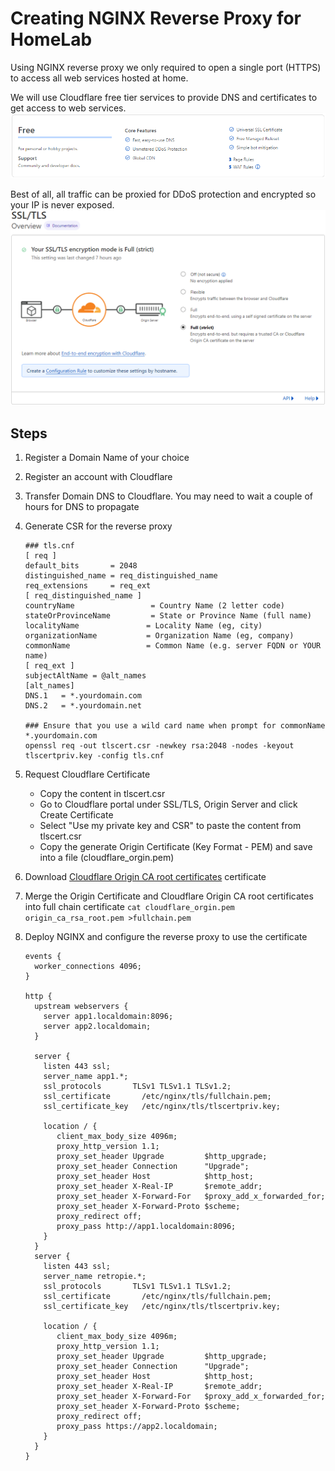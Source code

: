 # Creating NGINX Reverse Proxy for HomeLab

Using NGINX reverse proxy we only required to open a single port (HTTPS) to access all web services hosted at home. 

We will use Cloudflare free tier services to provide DNS and certificates to get access to web services. 
![alt text](images/cloudflare_freetier.png)

Best of all, all traffic can be proxied for DDoS protection and encrypted so your IP is never exposed.
![alt text](images/cloudflare_tls-fullchain.png)


## Steps
1. Register a Domain Name of your choice
2. Register an account with Cloudflare
3. Transfer Domain DNS to Cloudflare. You may need to wait a couple of hours for DNS to propagate
4. Generate CSR for the reverse proxy
   ```
   ### tls.cnf
   [ req ]
   default_bits       = 2048
   distinguished_name = req_distinguished_name
   req_extensions     = req_ext
   [ req_distinguished_name ]
   countryName                 = Country Name (2 letter code)
   stateOrProvinceName         = State or Province Name (full name)
   localityName               = Locality Name (eg, city)
   organizationName           = Organization Name (eg, company)
   commonName                 = Common Name (e.g. server FQDN or YOUR name)
   [ req_ext ]
   subjectAltName = @alt_names
   [alt_names]
   DNS.1   = *.yourdomain.com
   DNS.2   = *.yourdomain.net
   
   ### Ensure that you use a wild card name when prompt for commonName *.yourdomain.com 
   openssl req -out tlscert.csr -newkey rsa:2048 -nodes -keyout tlscertpriv.key -config tls.cnf
   ```
5. Request Cloudflare Certificate
   - Copy the content in tlscert.csr
   - Go to Cloudflare portal under SSL/TLS, Origin Server and click Create Certificate
   - Select "Use my private key and CSR" to paste the content from tlscert.csr
   - Copy the generate Origin Certificate (Key Format - PEM) and save into a file (cloudflare_orgin.pem)
6. Download [Cloudflare Origin CA root certificates](https://developers.cloudflare.com/ssl/static/origin_ca_rsa_root.pem) certificate
7. Merge the Origin Certificate and Cloudflare Origin CA root certificates into full chain certificate
   `cat cloudflare_orgin.pem origin_ca_rsa_root.pem >fullchain.pem`
   
8. Deploy NGINX and configure the reverse proxy to use the certificate
   ```
   events {
     worker_connections 4096;
   }

   http {
     upstream webservers {
       server app1.localdomain:8096;
       server app2.localdomain;
     }

     server {
       listen 443 ssl;
       server_name app1.*;
       ssl_protocols       TLSv1 TLSv1.1 TLSv1.2;
       ssl_certificate       /etc/nginx/tls/fullchain.pem;
       ssl_certificate_key   /etc/nginx/tls/tlscertpriv.key;

       location / {
          client_max_body_size 4096m;
          proxy_http_version 1.1;
          proxy_set_header Upgrade         $http_upgrade;
          proxy_set_header Connection      "Upgrade";
          proxy_set_header Host            $http_host;
          proxy_set_header X-Real-IP       $remote_addr;
          proxy_set_header X-Forward-For   $proxy_add_x_forwarded_for;
          proxy_set_header X-Forward-Proto $scheme;
          proxy_redirect off;
          proxy_pass http://app1.localdomain:8096;
       }
     }
     server {
       listen 443 ssl;
       server_name retropie.*;
       ssl_protocols       TLSv1 TLSv1.1 TLSv1.2;
       ssl_certificate       /etc/nginx/tls/fullchain.pem;
       ssl_certificate_key   /etc/nginx/tls/tlscertpriv.key;

       location / {
          client_max_body_size 4096m;
          proxy_http_version 1.1;
          proxy_set_header Upgrade         $http_upgrade;
          proxy_set_header Connection      "Upgrade";
          proxy_set_header Host            $http_host;
          proxy_set_header X-Real-IP       $remote_addr;
          proxy_set_header X-Forward-For   $proxy_add_x_forwarded_for;
          proxy_set_header X-Forward-Proto $scheme;
          proxy_redirect off;
          proxy_pass https://app2.localdomain;
       }
     }
   }
   ```
    
   
   
